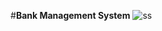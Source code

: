 #**Bank Management System**
![ss](https://user-images.githubusercontent.com/93007427/154793792-72f134f9-464e-4586-a93f-fc4c115afe8f.jpg)
